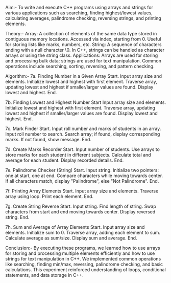 Aim:- To write and execute C++ programs using arrays and strings for various applications such as searching, finding highest/lowest values, calculating averages, palindrome checking, reversing strings, and printing elements.

Theory:-
Array: A collection of elements of the same data type stored in contiguous memory locations. Accessed via index, starting from 0. Useful for storing lists like marks, numbers, etc.
String: A sequence of characters ending with a null character \0. In C++, strings can be handled as character arrays or using the string class.
Applications: Arrays are used for storing and processing bulk data; strings are used for text manipulation. Common operations include searching, sorting, reversing, and pattern checking.

Algorithm:-
7a. Finding Number in a Given Array
   Start.
   Input array size and elements.
  Initialize lowest and highest with first element.
 Traverse array, updating lowest and highest if smaller/larger values are found.
 Display lowest and highest.
 End.
 
7b. Finding Lowest and Highest Number
  Start
  Input array size and elements. 
  Initialize lowest and highest with first element.
  Traverse array, updating lowest and highest if smaller/larger values are found.
  Display lowest and highest.
  End.

7c. Mark Finder
  Start.
  Input roll number and marks of students in an array.
  Input roll number to search.
  Search array; if found, display corresponding marks.
  If not found, show message.
  End.

7d. Create Marks Recorder
  Start.
  Input number of students.
  Use arrays to store marks for each student in different subjects.
  Calculate total and average for each student.
  Display recorded details.
  End.

7e. Palindrome Checker (String)
  Start.
  Input string.
  Initialize two pointers: one at start, one at end.
  Compare characters while moving towards center.
  If all characters match, display "Palindrome", else "Not Palindrome".
  End.

7f. Printing Array Elements
  Start.
  Input array size and elements.
  Traverse array using loop.
  Print each element.
  End.

7g. Create String Reverse
  Start.
  Input string.
  Find length of string.
  Swap characters from start and end moving towards center.
  Display reversed string.
  End.

7h. Sum and Average of Array Elements
  Start.
  Input array size and elements.
  Initialize sum to 0.
  Traverse array, adding each element to sum.
  Calculate average as sum/size.
  Display sum and average.
  End.

Conclusion:- By executing these programs, we learned how to use arrays for storing and processing multiple elements efficiently and how to use strings for text manipulation in C++. We implemented common operations like searching, finding min/max, reversing, palindrome checking, and basic calculations. This experiment reinforced understanding of loops, conditional statements, and data storage in C++.
